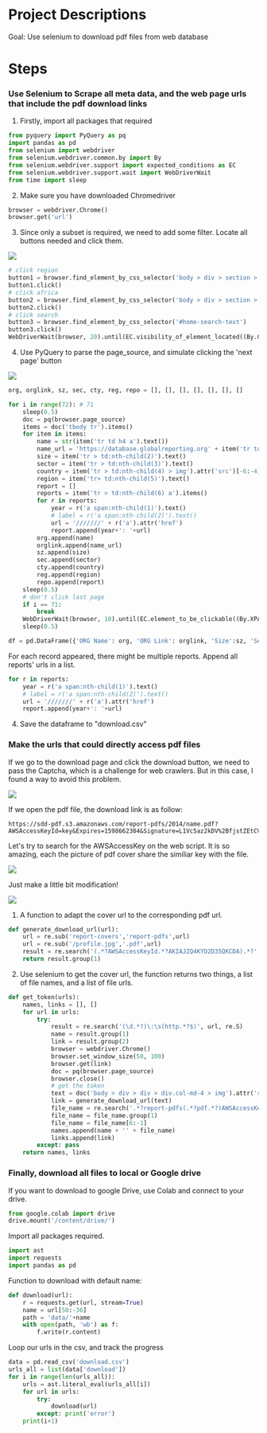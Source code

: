 # Project Descriptions

Goal: Use selenium to download pdf files from web database

# Steps


### Use Selenium to Scrape all meta data, and the web page urls that include the pdf download links

1. Firstly, import all packages that required

```python
from pyquery import PyQuery as pq
import pandas as pd
from selenium import webdriver
from selenium.webdriver.common.by import By
from selenium.webdriver.support import expected_conditions as EC
from selenium.webdriver.support.wait import WebDriverWait
from time import sleep
```

2. Make sure you have downloaded Chromedriver

```python
browser = webdriver.Chrome()
browser.get('url')
```

3. Since only a subset is required, we need to add some filter. Locate all buttons needed and click them.

<img src='figure/1.png'>

```python
# click region
button1 = browser.find_element_by_css_selector('body > div > section > div:nth-child(3) > div > div:nth-child(4) > div > div > button')
button1.click()
# click africa
button2 = browser.find_element_by_css_selector('body > div > section > div:nth-child(3) > div > div:nth-child(4) > div > div > div > ul > li:nth-child(1) > a')
button2.click()
# click search
button3 = browser.find_element_by_css_selector('#home-search-text')
button3.click()
WebDriverWait(browser, 20).until(EC.visibility_of_element_located((By.CLASS_NAME, "total-time")))
```

4. Use PyQuery to parse the page_source, and simulate clicking the 'next page' button

<img src='figure/2.png'>

```python
org, orglink, sz, sec, cty, reg, repo = [], [], [], [], [], [], []

for i in range(72): # 71
    sleep(0.5)
    doc = pq(browser.page_source)
    items = doc('tbody tr').items()
    for item in items:
        name = str(item('tr td h4 a').text())
        name_url = 'https://database.globalreporting.org' + item('tr td h4 a').attr('href')
        size = item('tr > td:nth-child(2)').text()
        sector = item('tr > td:nth-child(3)').text()
        country = item('tr > td:nth-child(4) > img').attr('src')[-6:-4]
        region = item('tr> td:nth-child(5)').text()
        report = []
        reports = item('tr > td:nth-child(6) a').items()
        for r in reports:
            year = r('a span:nth-child(1)').text()
            # label = r('a span:nth-child(2)').text()
            url = '///////' + r('a').attr('href')
            report.append(year+': '+url)
        org.append(name)
        orglink.append(name_url)
        sz.append(size)
        sec.append(sector)
        cty.append(country)
        reg.append(region)
        repo.append(report)
    sleep(0.5)
    # don't click last page
    if i == 71:
        break
    WebDriverWait(browser, 10).until(EC.element_to_be_clickable((By.XPATH, '//*[@id="results-datatable_next"]/a'))).click()
    sleep(0.5)

df = pd.DataFrame({'ORG Name': org, 'ORG Link': orglink, 'Size':sz, 'Sector': sec, 'Country': cty, 'Region': reg, 'Report':repo})
```

For each record appeared, there might be multiple reports. Append all reports' urls in a list.

```python
for r in reports:
	year = r('a span:nth-child(1)').text()
    # label = r('a span:nth-child(2)').text()
    url = '///////' + r('a').attr('href')
    report.append(year+': '+url)
```

4. Save the dataframe to "download.csv"


### Make the urls that could directly access pdf files

If we go to the download page and click the download button, we need to pass the Captcha, which is a challenge for web crawlers. But in this case, I found a way to avoid this problem.

<img src='figure/3.png'>

If we open the pdf file, the download link is as follow:
```
https://sdd-pdf.s3.amazonaws.com/report-pdfs/2014/name.pdf?AWSAccessKeyId=key&Expires=1598662304&Signature=L1Vc5az2kDV%2BfjstZEtCVXzZy3w%3D
```
Let's try to search for the AWSAccessKey on the web script. It is so amazing, each the picture of pdf cover share the similiar key with the file.

<img src='figure/4.png'>

Just make a little bit modification!

<img src='figure/5.png'>

1. A function to adapt the cover url to the corresponding pdf url.
```python
def generate_download_url(url):
    url = re.sub('report-covers','report-pdfs',url)
    url = re.sub('/profile.jpg','.pdf',url)
    result = re.search('(.*?AWSAccessKeyId.*?AKIAJZQ4KYD2D35QKCDA).*?',url,re.S)
    return result.group(1)
```

2. Use selenium to get the cover url, the function returns two things, a list of file names, and a list of file urls.

```python
def get_token(urls):
    names, links = [], []
    for url in urls:
        try:
            result = re.search('(\d.*?)\:\s(http.*?$)', url, re.S)
            name = result.group(1)
            link = result.group(2)
            browser = webdriver.Chrome()
            browser.set_window_size(50, 100)
            browser.get(link)
            doc = pq(browser.page_source)
            browser.close()
            # get the token
            text = doc('body > div > div > div.col-md-4 > img').attr('src')
            link = generate_download_url(text)
            file_name = re.search('.*?report-pdfs(.*?pdf.*?)AWSAccessKeyId.*?', link, re.S)
            file_name = file_name.group(1)
            file_name = file_name[6:-1]
            names.append(name + '' + file_name)
            links.append(link)
        except: pass
    return names, links
```


### Finally, download all files to local or Google drive

If you want to download to google Drive, use Colab and connect to your drive.

```python
from google.colab import drive
drive.mount('/content/drive/')
```

Import all packages required.

```python
import ast
import requests
import pandas as pd
```

Function to download with default name:

```python
def download(url):
    r = requests.get(url, stream=True)
    name = url[50:-36]
    path = 'data/'+name
    with open(path, 'wb') as f:
        f.write(r.content)
```

Loop our urls in the csv, and track the progress

```python
data = pd.read_csv('download.csv')
urls_all = list(data['download'])
for i in range(len(urls_all)):
    urls = ast.literal_eval(urls_all[i])
    for url in urls:
        try:
            download(url)
        except: print('error')
    print(i+1)
```

